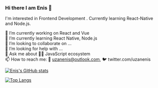### Hi there I am Enis 👋
I'm interested in Frontend Development . Currently learning React-Native and Node.js. <br />

🔭 I’m currently working on React and Vue <br />
🌱 I’m currently learning React Native, Node.js <br />
👯 I’m looking to collaborate on ... <br />
🤔 I’m looking for help with ... <br />
💬 Ask me about 🧑‍💻 JavaScript ecosystem <br />
📫 How to reach me: 📧 uzanenis@outlook.com, 🐦 twitter.com/uzanenis <br />

[![Enis's GitHub stats](https://github-readme-stats.vercel.app/api?username=uzanenis&show_icons=true&theme=transparent)](https://github.com/anuraghazra/github-readme-stats)

[![Top Langs](https://github-readme-stats.vercel.app/api/top-langs/?username=uzanenis&show_icons=true&theme=transparent)](https://github.com/anuraghazra/github-readme-stats)
